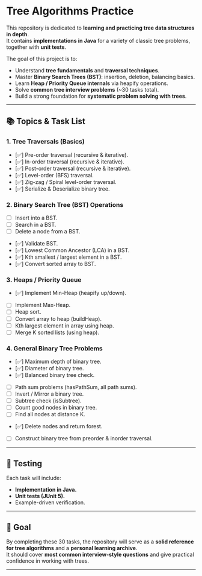 # Tree Algorithms Practice

This repository is dedicated to **learning and practicing tree data structures in depth**.  
It contains **implementations in Java** for a variety of classic tree problems, together with **unit tests**.

The goal of this project is to:
- Understand **tree fundamentals** and **traversal techniques**.
- Master **Binary Search Trees (BST)**: insertion, deletion, balancing basics.
- Learn **Heap / Priority Queue internals** via heapify operations.
- Solve **common tree interview problems** (~30 tasks total).
- Build a strong foundation for **systematic problem solving with trees**.

---

## 📚 Topics & Task List

### 1. Tree Traversals (Basics)
- [✅] Pre-order traversal (recursive & iterative).
- [✅] In-order traversal (recursive & iterative).
- [✅] Post-order traversal (recursive & iterative).
- [✅] Level-order (BFS) traversal.
- [✅] Zig-zag / Spiral level-order traversal.
- [✅] Serialize & Deserialize binary tree.

### 2. Binary Search Tree (BST) Operations
- [ ] Insert into a BST.
- [ ] Search in a BST.
- [ ] Delete a node from a BST.
- [✅] Validate BST.
- [✅] Lowest Common Ancestor (LCA) in a BST.
- [✅] Kth smallest / largest element in a BST.
- [✅] Convert sorted array to BST.

### 3. Heaps / Priority Queue
- [✅] Implement Min-Heap (heapify up/down).
- [ ] Implement Max-Heap.
- [ ] Heap sort.
- [ ] Convert array to heap (buildHeap).
- [ ] Kth largest element in array using heap.
- [ ] Merge K sorted lists (using heap).

### 4. General Binary Tree Problems
- [✅] Maximum depth of binary tree.
- [✅] Diameter of binary tree.
- [✅] Balanced binary tree check.
- [ ] Path sum problems (hasPathSum, all path sums).
- [ ] Invert / Mirror a binary tree.
- [ ] Subtree check (isSubtree).
- [ ] Count good nodes in binary tree.
- [ ] Find all nodes at distance K.
- [✅] Delete nodes and return forest.
- [ ] Construct binary tree from preorder & inorder traversal.

---

## 🧪 Testing
Each task will include:
- **Implementation in Java.**
- **Unit tests (JUnit 5).**
- Example-driven verification.

---

## 🚀 Goal
By completing these 30 tasks, the repository will serve as a **solid reference for tree algorithms** and a **personal learning archive**.  
It should cover **most common interview-style questions** and give practical confidence in working with trees.

---

